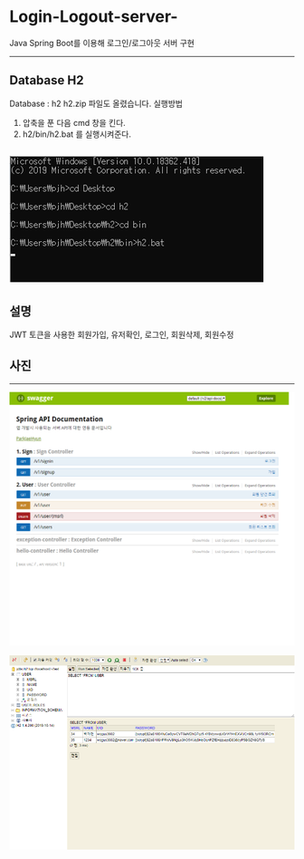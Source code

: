 # Login-Logout-server-
Java Spring Boot를 이용해 로그인/로그아웃 서버 구현

---
## Database H2
Database : h2
h2.zip 파일도 올렸습니다. 
실행방법
1. 압축을 푼 다음 cmd 창을 킨다.
2. h2/bin/h2.bat 를 실행시켜준다.

![cmd](./picture/cmd.png)
---
## 설명
JWT 토큰을 사용한 회원가입, 유저확인, 로그인, 회원삭제, 회원수정 

## 사진
---
![Swagger](./picture/swagger.png)

![h2](./picture/h2.png)
